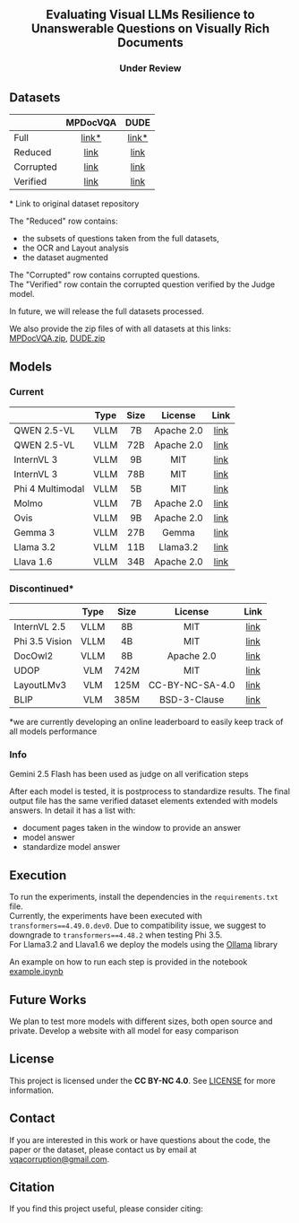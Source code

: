 <div align="center">
  
## Evaluating Visual LLMs Resilience to Unanswerable Questions on Visually Rich Documents

### Under Review
</div>
<!-- A comprehensive evaluation system for testing Visual Large Language Models' (VLLMs) robustness against corrupted questions in document understanding tasks. The framework introduces systematic corruptions at NLP, document element, and layout levels, while providing tools for corruption generation, unanswerability verification, and performance assessment. Validated through experiments on 2 benchmarks with 11 VLLMs/LMs, it offers specialized metrics for measuring No Answer precision, document element impact, and answer correlations. The project specifically addresses challenges in multi-page document processing, including handling of multimodal elements and varied layouts. -->

## Datasets

|                   | MPDocVQA | DUDE |
|-------------------|:--------:|:----:|
| Full              | [link*](https://rrc.cvc.uab.es/?ch=17&com=downloads) | [link*](https://rrc.cvc.uab.es/?ch=23&com=downloads) |
| Reduced           | [link](https://drive.google.com/drive/folders/1-SZzvuMJarRDi4rTz6svkVP8MsWTCejO?usp=drive_link) | [link](https://drive.google.com/drive/folders/1URFqchC37AoGMkl0HQP22oAeqM-lV2ns?usp=drive_link) |
| Corrupted         | [link](https://drive.google.com/drive/folders/1bMjgHAiBJTwDAZu589abNCaMTWKIOXtq?usp=drive_link) | [link](https://drive.google.com/drive/folders/11Yd9l1J-f0FB-E8S5ZTPrSse3Vjie_wl?usp=drive_link) |
| Verified          | [link](https://drive.google.com/drive/folders/1fcwycWWO2D9hRjrididVcSXoy6GyPac6?usp=drive_link) | [link](https://drive.google.com/drive/folders/12ltYWllJAoEIkJlbZegnWrrYSul9K6Oy?usp=drive_link) |

\* Link to original dataset repository

The "Reduced" row contains:
- the subsets of questions taken from the full datasets,
- the OCR and Layout analysis
- the dataset augmented
  
The "Corrupted" row contains corrupted questions.<br />
The "Verified" row contain the corrupted question verified by the Judge model.

In future, we will release the full datasets processed.

We also provide the zip files of with all datasets at this links: [MPDocVQA.zip](https://drive.google.com/file/d/1Qn4zG_nCnx0sebhTBHKHpFH41-OEsex2/view?usp=drive_link), [DUDE.zip](https://drive.google.com/file/d/1JNIB-a1vvXjWDaDedX8JsdioOVAs1_03/view?usp=drive_link)


## Models
### Current
|                   | Type | Size | License      | Link |
|-------------------|:----:|:----:|:------------:|:----:|
| QWEN 2.5-VL       | VLLM | 7B   | Apache 2.0   |  [link](https://huggingface.co/Qwen/Qwen2.5-VL-7B-Instruct) |
| QWEN 2.5-VL       | VLLM | 72B  | Apache 2.0   |  [link](https://huggingface.co/Qwen/Qwen2.5-VL-72B-Instruct) |
| InternVL 3        | VLLM | 9B   | MIT          |  [link](https://huggingface.co/OpenGVLab/InternVL3-9B) |
| InternVL 3        | VLLM | 78B  | MIT          |  [link](https://huggingface.co/OpenGVLab/InternVL3-78B) |
| Phi 4 Multimodal  | VLLM | 5B   | MIT          |  [link](https://huggingface.co/microsoft/Phi-4-multimodal-instruct) |
| Molmo             | VLLM | 7B   | Apache 2.0   |  [link](https://huggingface.co/allenai/Molmo-7B-D-0924) |
| Ovis              | VLLM | 9B   | Apache 2.0   |  [link](https://huggingface.co/AIDC-AI/Ovis1.6-Gemma2-9B) |
| Gemma 3           | VLLM | 27B  | Gemma        |  [link](https://huggingface.co/google/gemma-3-27b-it) |
| Llama 3.2         | VLLM | 11B  | Llama3.2     |  [link](https://huggingface.co/meta-llama/Llama-3.2-11B-Vision) |
| Llava 1.6         | VLLM | 34B  | Apache 2.0   |  [link](https://huggingface.co/liuhaotian/llava-v1.6-34b) |

### Discontinued*
|                   | Type | Size | License      | Link |
|-------------------|:----:|:----:|:------------:|:----:|
| InternVL 2.5      | VLLM | 8B   | MIT          |  [link](https://huggingface.co/OpenGVLab/InternVL2_5-8B) |
| Phi 3.5 Vision    | VLLM | 4B   | MIT          |  [link](https://huggingface.co/microsoft/Phi-3.5-vision-instruct) |
| DocOwl2           | VLLM | 8B   | Apache 2.0   |  [link](https://huggingface.co/mPLUG/DocOwl2) |
| UDOP              | VLM  | 742M | MIT          |  [link](https://huggingface.co/microsoft/udop-large) |
| LayoutLMv3        | VLM  | 125M | CC-BY-NC-SA-4.0      |  [link](https://huggingface.co/rubentito/layoutlmv3-base-mpdocvqa) |
| BLIP              | VLM  | 385M | BSD-3-Clause |  [link](https://huggingface.co/Salesforce/blip-vqa-base) |

*we are currently developing an online leaderboard to easily keep track of all models performance

### Info
Gemini 2.5 Flash has been used as judge on all verification steps

After each model is tested, it is postprocess to standardize results.
The final output file has the same verified dataset elements extended with models answers.
In detail it has a list with:
-  document pages taken in the window to provide an answer
-  model answer
-  standardize model answer

## Execution

To run the experiments, install the dependencies in the `requirements.txt` file.<br />
Currently, the experiments have been executed with `transformers==4.49.0.dev0`. Due to compatibility issue, we suggest to downgrade to `transformers==4.48.2` when testing Phi 3.5.<br />
For Llama3.2 and Llava1.6 we deploy the models using the [Ollama](https://ollama.com/) library

An example on how to run each step is provided in the notebook [example.ipynb](example.ipynb)

## Future Works
We plan to test more models with different sizes, both open source and private.
Develop a website with all model for easy comparison

## License
This project is licensed under the **CC BY-NC 4.0**. See [LICENSE](LICENSE) for more information.

## Contact
If you are interested in this work or have questions about the code, the paper or the dataset, please contact us by email at vqacorruption@gmail.com.

## Citation

If you find this project useful, please consider citing:
```bibtex
```
<!--
**vqacorruption/vqacorruption** is a ✨ _special_ ✨ repository because its `README.md` (this file) appears on your GitHub profile.

Here are some ideas to get you started:

- 🔭 I’m currently working on ...
- 🌱 I’m currently learning ...
- 👯 I’m looking to collaborate on ...
- 🤔 I’m looking for help with ...
- 💬 Ask me about ...
- 📫 How to reach me: ...
- 😄 Pronouns: ...
- ⚡ Fun fact: ...
-->
